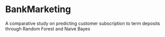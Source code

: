 # BankMarketing
A comparative study on predicting customer subscription to term deposits through Random Forest and Naive Bayes
